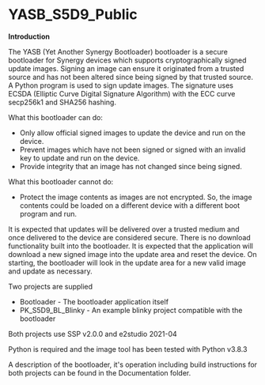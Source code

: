 # YASB_S5D9_Public

**Introduction**

The YASB (Yet Another Synergy Bootloader) bootloader is a secure bootloader for Synergy devices which supports cryptographically signed update images. Signing an image can ensure it originated from a trusted source and has not been altered since being signed by that trusted source. A Python program is used to sign update images. The signature uses ECSDA (Elliptic Curve Digital Signature Algorithm) with the ECC curve secp256k1 and SHA256 hashing.

What this bootloader can do:
* Only allow official signed images to update the device and run on the device.
* Prevent images which have not been signed or signed with an invalid key to update and run on the device.
* Provide integrity that an image has not changed since being signed.

What this bootloader cannot do:

* Protect the image contents as images are not encrypted. So, the image contents could be loaded on a different device with a different boot program and run.

It is expected that updates will be delivered over a trusted medium and once delivered to the device are considered secure.
There is no download functionality built into the bootloader. It is expected that the application will download a new signed image into the update area and reset the device. On starting, the bootloader will look in the update area for a new valid image and update as necessary.

Two projects are supplied

* Bootloader - The bootloader application itself
* PK_S5D9_BL_Blinky - An example blinky project compatible with the bootloader

Both projects use SSP v2.0.0 and e2studio 2021-04

Python is required and the image tool has been tested with Python v3.8.3

A description of the bootloader, it's operation including build instructions for both projects can be found in the Documentation folder.
